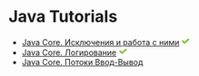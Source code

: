 # Java Tutorials

+ [Java Core. Исключения и работа с ними](exceptions.md) ![icon][done]
+ [Java Core. Логирование](loggers.md) ![icon][done]
+ [Java Core. Потоки Ввод-Вывод](streams.md)

[done]:done.png
